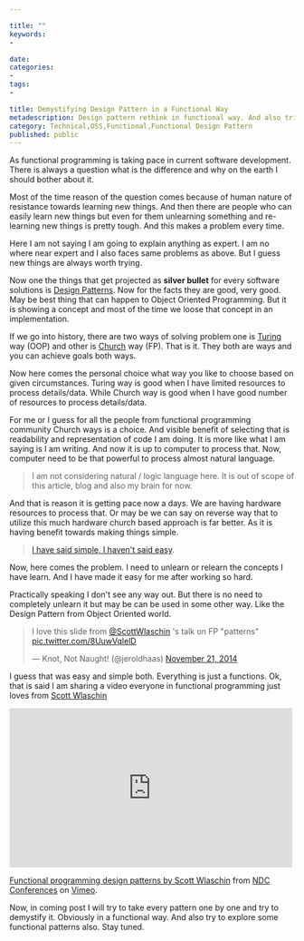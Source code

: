 ```yaml
---

title: ""
keywords:
- 

date: 
categories:
- 
tags:
- 

title: Demystifying Design Pattern in a Functional Way
metadescription: Design pattern rethink in functional way. And also tries to learn heart of design pattern.
category: Technical,OSS,Functional,Functional Design Pattern
published: public
---
```


As functional programming is taking pace in current software development. There is always a question what is the difference and why on the earth I should bother about it. 

Most of the time reason of the question comes because of human nature of resistance towards learning new things. And then there are people who can easily learn new things but even for them unlearning something and re-learning new things is pretty tough. And this makes a problem every time. 

 

Here I am not saying I am going to explain anything as expert. I am no where near expert and I also faces same problems as above. But I guess new things are always worth trying. 

Now one the things that get projected as **silver bullet** for every software solutions is [Design Patterns](https://en.wikipedia.org/wiki/Software_design_pattern). Now for the facts they are good, very good. May be best thing that can happen to Object Oriented Programming. But it is showing a concept and most of the time we loose that concept in an implementation. 

If we go into history, there are two ways of solving problem one is [Turing](https://en.wikipedia.org/wiki/Alan_Turing) way (OOP) and other is [Church](https://en.wikipedia.org/wiki/Alonzo_Church) way (FP). That is it. They both are ways and you can achieve goals both ways. 

Now here comes the personal choice what way you like to choose based on given circumstances. Turing way is good when I have limited resources to process details/data. While Church way is good when I have good number of resources to process details/data. 

For me or I guess for all the people from functional programming community Church ways is a choice. And visible benefit of selecting that is readability and representation of code I am doing. It is more like what I am saying is I am writing. And now it is up to computer to process that. Now, computer need to be that powerful to process almost natural language.

> I am not considering natural / logic language here. It is out of scope of this article, blog and also my brain for now. 

And that is reason it is getting pace now a days. We are having hardware resources to process that. Or may be we can say on reverse way that to utilize this much hardware church based approach is far better. As it is having benefit towards making things simple.

> [I have said simple, I haven't said easy](http://www.infoq.com/presentations/Simple-Made-Easy).  

Now, here comes the problem. I need to unlearn or relearn the concepts I have learn. And I have made it easy for me after working so hard. 

Practically speaking I don't see any way out. But there is no need to completely unlearn it but may be can be used in some other way. Like the Design Pattern from Object Oriented world. 

<blockquote class="twitter-tweet" lang="en"><p>I love this slide from <a href="https://twitter.com/ScottWlaschin">@ScottWlaschin</a> &#39;s talk on FP &quot;patterns&quot; <a href="http://t.co/8UuwVqlelD">pic.twitter.com/8UuwVqlelD</a></p>&mdash; Knot, Not Naught! (@jeroldhaas) <a href="https://twitter.com/jeroldhaas/status/535919819355598848">November 21, 2014</a></blockquote>
<script async src="//platform.twitter.com/widgets.js" charset="utf-8"></script>

I guess that was easy and simple both. Everything is just a functions. Ok, that is said I am sharing a video everyone in functional programming just loves from [Scott Wlaschin](https://twitter.com/ScottWlaschin)

<iframe src="https://player.vimeo.com/video/113588389" width="500" height="281" frameborder="0" webkitallowfullscreen mozallowfullscreen allowfullscreen></iframe> <p><a href="https://vimeo.com/113588389">Functional programming design patterns by Scott Wlaschin</a> from <a href="https://vimeo.com/ndcconferences">NDC Conferences</a> on <a href="https://vimeo.com">Vimeo</a>.</p>

Now, in coming post I will try to take every pattern one by one and try to demystify it. Obviously in a functional way. And also try to explore some functional patterns also. Stay tuned. 
